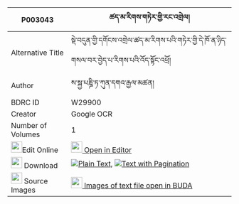 |P003043|ཚད་མ་རིགས་གཏེར་གྱི་རང་འགྲེལ། 
| --- | --- 
|Alternative Title |སྡེ་བདུན་གྱི་དགོངས་འགྲེལ་ཚད་མ་རིགས་པའི་གཏེར་གྱི་དེ་ཁོ་ན་ཉིད་གསལ་བར་བྱེད་པ་རིགས་པའི་འོད་སྟོང་འཕྲོ།
|Author| ས་སྐྱ་པཎྜི་ཏ་ཀུན་དགའ་རྒྱལ་མཚན།
|BDRC ID | W29900
|Creator | Google OCR
|Number of Volumes| 1
|<img width="25" src="https://img.icons8.com/color/25/000000/edit-property.png">Edit Online| [<img width="25" src="https://avatars.githubusercontent.com/u/45091458?s=200&v=4"> Open in Editor](http://editor.openpecha.org/P003043)
|<img width="25" src="https://img.icons8.com/fluent/48/000000/download-2.png"/>  Download | [![](https://img.icons8.com/color/20/000000/txt.png)Plain Text](https://github.com/Openpecha/P003043/releases/download/v1/tsema_rik_ter_gyi_rangdrel_plain_P003043.zip), [![](https://img.icons8.com/color/20/000000/txt.png)Text with Pagination](https://github.com/Openpecha/P003043/releases/download/v1/tsema_rik_ter_gyi_rangdrel_pages_P003043.zip)
|<img width="25" src="https://img.icons8.com/plasticine/100/000000/pictures-folder.png"/>  Source Images | [<img width="25" src="https://library.bdrc.io/icons/BUDA-small.svg"> Images of text file open in BUDA](https://library.bdrc.io/show/bdr:W29900)